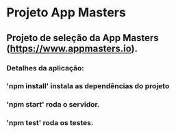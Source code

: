 # Projeto App Masters

## Projeto de seleção da App Masters (https://www.appmasters.io).

### Detalhes da aplicação:

### 'npm install' instala as dependências do projeto

### 'npm start' roda o servidor.

### 'npm test' roda os testes.
